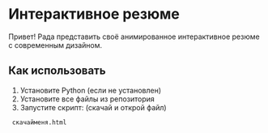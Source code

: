 # Интерактивное резюме


Привет! 
Рада представить своё анимированное интерактивное резюме с современным дизайном.

## Как использовать

1. Установите Python (если не установлен)
2. Установите все файлы из репозитория
3. Запустите скрипт: (скачай и открой файл)
```bash
 скачайменя.html 
